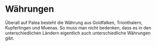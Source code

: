 # Währungen

Überall auf Palea besteht die Währung aus Goldfalken, Trionthalern, Kupferlingen und Muenas. So muss man nicht bedenken, dass es in den unterschiedlichen Ländern eigentlich auch unterschiedliche Währungen gibt.

